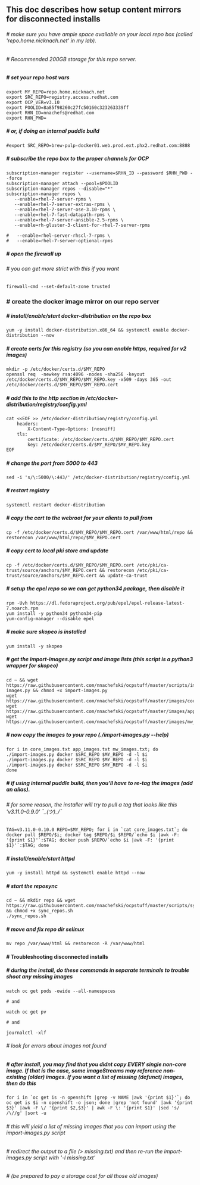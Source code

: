 ## This doc describes how setup content mirrors for disconnected installs

###### # make sure you have ample space available on your local repo box (called 'repo.home.nicknach.net' in my lab).  
###### # Recommended 200GB storage for this repo server.

##### # set your repo host vars
```
export MY_REPO=repo.home.nicknach.net
export SRC_REPO=registry.access.redhat.com
export OCP_VER=v3.10
export POOLID=8a85f98260c27fc50160c323263339ff
export RHN_ID=nnachefs@redhat.com
export RHN_PWD=
```
##### # or, if doing an internal puddle build
```
#export SRC_REPO=brew-pulp-docker01.web.prod.ext.phx2.redhat.com:8888
```
##### # subscribe the repo box to the proper channels for OCP
```
subscription-manager register --username=$RHN_ID --password $RHN_PWD --force
subscription-manager attach --pool=$POOLID
subscription-manager repos --disable="*"
subscription-manager repos \
   --enable=rhel-7-server-rpms \
   --enable=rhel-7-server-extras-rpms \
   --enable=rhel-7-server-ose-3.10-rpms \
   --enable=rhel-7-fast-datapath-rpms \
   --enable=rhel-7-server-ansible-2.5-rpms \
   --enable=rh-gluster-3-client-for-rhel-7-server-rpms
   
#   --enable=rhel-server-rhscl-7-rpms \
#   --enable=rhel-7-server-optional-rpms 
```
##### # open the firewall up
###### # you can get more strict with this if you want
```
firewall-cmd --set-default-zone trusted
```
### # create the docker image mirror on our repo server
##### # install/enable/start docker-distribution on the repo box
```
yum -y install docker-distribution.x86_64 && systemctl enable docker-distribution --now
```
##### # create certs for this registry (so you can enable https, required for v2 images)
```
mkdir -p /etc/docker/certs.d/$MY_REPO
openssl req  -newkey rsa:4096 -nodes -sha256 -keyout /etc/docker/certs.d/$MY_REPO/$MY_REPO.key -x509 -days 365 -out /etc/docker/certs.d/$MY_REPO/$MY_REPO.cert
```
##### # add this to the http section in /etc/docker-distribution/registry/config.yml
```
cat <<EOF >> /etc/docker-distribution/registry/config.yml
    headers:
        X-Content-Type-Options: [nosniff]
    tls:
        certificate: /etc/docker/certs.d/$MY_REPO/$MY_REPO.cert
        key: /etc/docker/certs.d/$MY_REPO/$MY_REPO.key
EOF
```
##### # change the port from 5000 to 443
```
sed -i 's/\:5000/\:443/' /etc/docker-distribution/registry/config.yml
```
##### # restart registry
```
systemctl restart docker-distribution
```
##### # copy the cert to the webroot for your clients to pull from
```
cp -f /etc/docker/certs.d/$MY_REPO/$MY_REPO.cert /var/www/html/repo && restorecon /var/www/html/repo/$MY_REPO.cert
```
##### # copy cert to local pki store and update
```
cp -f /etc/docker/certs.d/$MY_REPO/$MY_REPO.cert /etc/pki/ca-trust/source/anchors/$MY_REPO.cert && restorecon /etc/pki/ca-trust/source/anchors/$MY_REPO.cert && update-ca-trust
```
##### # setup the epel repo so we can get python34 package, then disable it
```
rpm -Uvh https://dl.fedoraproject.org/pub/epel/epel-release-latest-7.noarch.rpm
yum install -y python34 python34-pip
yum-config-manager --disable epel
```
##### # make sure skopeo is installed
```
yum install -y skopeo
```
##### # get the import-images.py script and image lists (this script is a python3 wrapper for skopeo)
```
cd ~ && wget https://raw.githubusercontent.com/nnachefski/ocpstuff/master/scripts/import-images.py && chmod +x import-images.py
wget https://raw.githubusercontent.com/nnachefski/ocpstuff/master/images/core_images.txt
wget https://raw.githubusercontent.com/nnachefski/ocpstuff/master/images/app_images.txt
wget https://raw.githubusercontent.com/nnachefski/ocpstuff/master/images/mw_images.txt  
```
##### # now copy the images to your repo (./import-images.py --help)
``` 
for i in core_images.txt app_images.txt mw_images.txt; do
./import-images.py docker $SRC_REPO $MY_REPO -d -l $i
./import-images.py docker $SRC_REPO $MY_REPO -d -l $i
./import-images.py docker $SRC_REPO $MY_REPO -d -l $i
done
```
##### # if using internal puddle build, then you'll have to re-tag the images (add an alias).
###### # for some reason, the installer will try to pull a tag that looks like this 'v3.11.0-0.9.0' ¯\_(ツ)_/¯
```
TAG=v3.11.0-0.10.0 REPO=$MY_REPO; for i in `cat core_images.txt`; do docker pull $REPO/$i; docker tag $REPO/$i $REPO/`echo $i |awk -F: '{print $1}'`:$TAG; docker push $REPO/`echo $i |awk -F: '{print $1}'`:$TAG; done
```
##### # install/enable/start httpd
```
yum -y install httpd && systemctl enable httpd --now
```
##### # start the reposync
```
cd ~ && mkdir repo && wget https://raw.githubusercontent.com/nnachefski/ocpstuff/master/scripts/sync_repos.sh && chmod +x sync_repos.sh
./sync_repos.sh
```
##### # move and fix repo dir selinux
```
mv repo /var/www/html && restorecon -R /var/www/html
```
#### # Troubleshooting disconnected installs
##### # during the install, do these commands in separate terminals to trouble shoot any missing images
```
watch oc get pods -owide --all-namespaces

# and

watch oc get pv

# and

journalctl -xlf
```
###### # look for errors about images not found
##### # after install, you may find that you didnt copy EVERY single non-core image.  If that is the case, *some* imageStreams may reference non-existing (older) images.  If you want a list of missing (defunct) images, then do this
```
for i in `oc get is -n openshift |grep -v NAME |awk '{print $1}'`; do oc get is $i -n openshift -o json; done |grep 'not found' |awk '{print $3}' |awk -F \/ '{print $2,$3}' | awk -F \: '{print $1}' |sed 's/ /\//g' |sort -u
```
###### # this will yield a list of missing images that you can import using the import-images.py script
###### # redirect the output to a file (> missing.txt) and then re-run the import-images.py script with '-l missing.txt'
###### # (be prepared to pay a storage cost for all those old images)
